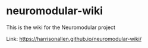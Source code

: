 # neuromodular-wiki
This is the wiki for the Neuromodular project

Link: https://harrisonallen.github.io/neuromodular-wiki/
